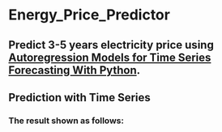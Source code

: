 # Energy_Price_Predictor
## Predict 3-5 years electricity price using [Autoregression Models for Time Series Forecasting With Python](https://machinelearningmastery.com/autoregression-models-time-series-forecasting-python/).

##  Prediction with Time Series
### The result shown as follows:

